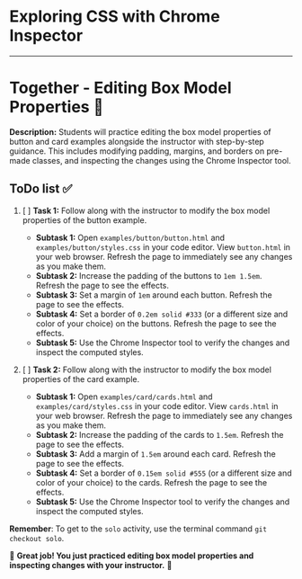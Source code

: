 # Exploring CSS with Chrome Inspector

---

# Together - Editing Box Model Properties 📖

**Description:**
Students will practice editing the box model properties of button and card examples alongside the instructor with step-by-step guidance. This includes modifying padding, margins, and borders on pre-made classes, and inspecting the changes using the Chrome Inspector tool.

## ToDo list ✅

1. [ ] **Task 1:** Follow along with the instructor to modify the box model properties of the button example.
    - **Subtask 1:** Open `examples/button/button.html` and `examples/button/styles.css` in your code editor. View `button.html` in your web browser. Refresh the page to immediately see any changes as you make them.
    - **Subtask 2:** Increase the padding of the buttons to `1em 1.5em`. Refresh the page to see the effects.
    - **Subtask 3:** Set a margin of `1em` around each button. Refresh the page to see the effects.
    - **Subtask 4:** Set a border of `0.2em solid #333` (or a different size and color of your choice) on the buttons. Refresh the page to see the effects.
    - **Subtask 5:** Use the Chrome Inspector tool to verify the changes and inspect the computed styles.

2. [ ] **Task 2:** Follow along with the instructor to modify the box model properties of the card example.
    - **Subtask 1:** Open `examples/card/cards.html` and `examples/card/styles.css` in your code editor. View `cards.html` in your web browser. Refresh the page to immediately see any changes as you make them.
    - **Subtask 2:** Increase the padding of the cards to `1.5em`. Refresh the page to see the effects.
    - **Subtask 3:** Add a margin of `1.5em` around each card. Refresh the page to see the effects.
    - **Subtask 4:** Set a border of `0.15em solid #555` (or a different size and color of your choice) to the cards. Refresh the page to see the effects.
    - **Subtask 5:** Use the Chrome Inspector tool to verify the changes and inspect the computed styles.

**Remember**: To get to the `solo` activity, use the terminal command `git checkout solo`.

🎉 **Great job! You just practiced editing box model properties and inspecting changes with your instructor.** 🎉